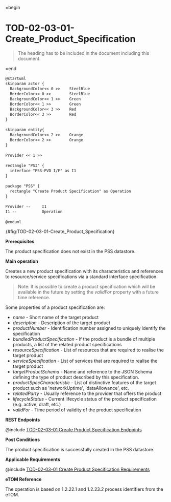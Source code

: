 =begin

# TOD-02-03-01-Create_Product_Specification

> The heading has to be included in the document including this document.

=end

```plantuml
@startuml
skinparam actor {
  BackgroundColor<< 0 >> 	SteelBlue
  BorderColor<< 0 >> 		SteelBlue
  BackgroundColor<< 1 >> 	Green
  BorderColor<< 1 >> 		Green
  BackgroundColor<< 3 >> 	Red
  BorderColor<< 3 >> 		Red
}

skinparam entity{
  BackgroundColor<< 2 >> 	Orange
  BorderColor<< 2 >> 		Orange
}

Provider << 1 >>

rectangle "PSI" {
  interface "PSS-PVD I/F" as I1
}

package "PSS" {
  rectangle "Create Product Specification" as Operation
}

Provider --	    I1
I1 --           Operation

@enduml

```

![TOD-02-03-01: Create Product Specification](../../common/pixel.png){#fig:TOD-02-03-01-Create_Product_Specification}

**Prerequisites**

The product specification does not exist in the PSS datastore.

**Main operation**

Creates a new product specification with its characteristics and references to resource/service specifications via a standard interface specification.

> Note: It is possible to create a product specification which will be available in the future by setting the *validFor* property with a future time reference.

Some properties of a product specification are:

* *name* - Short name of the target product
* *description* - Description of the target product
* *productNumber* - Identification number assigned to uniquely identify the specification
* *bundledProductSpecification* - If the product is a bundle of multiple products, a list of the related product specifications
* *resourceSpecification* - List of resources that are required to realise the target product
* *serviceSpecification* - List of services that are required to realise the target product
* *targetProductSchema* - Name and reference to the JSON Schema defining the type of product described by this specification.
* *productSpecCharacteristic* - List of distinctive features of the target product such as 'networkUptime', 'dataAllowance', etc.
* *relatedParty* - Usually reference to the provider that offers the product
* *lifecycleStatus* - Current lifecycle status of the product specification (e.g. active, draft, etc.)
* *validFor* - Time period of validity of the product specification

**REST Endpoints**

@include [TOD-02-03-01 Create Product Specification Endpoints](endpoints/TOD-02-03-01-Create_Product_Specification-endpoints.md)

**Post Conditions**

The product specification is successfully created in the PSS datastore.

**Applicable Requirements**

@include [TOD-02-03-01 Create Product Specification Requirements](requirements/TOD-02-03-01-Create_Product_Specification-requirements.md)

**eTOM Reference**

The operation is based on 1.2.22.1 and 1.2.23.2 process identifiers from the eTOM.

